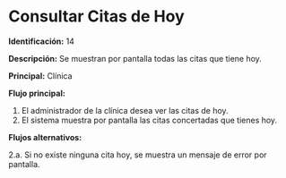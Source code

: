 # Consultar Citas de Hoy

**Identificación:** 14

**Descripción:** Se muestran por pantalla todas las citas que tiene hoy.

**Principal:** Clínica

**Flujo principal:**

1. El administrador de la clínica desea ver las citas de hoy.
2. El sistema muestra por pantalla las citas concertadas que tienes hoy.

**Flujos alternativos:**

2.a. Si no existe ninguna cita hoy, se muestra un mensaje de error por pantalla.
